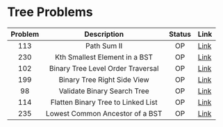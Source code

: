 # Tree Problems

| Problem | Description | Status | Link |
|:-------:|:-----------:|:------:|:-----|
| 113 | Path Sum II | OP | [Link](https://leetcode.com/problems/path-sum-ii/description/)
| 230 | Kth Smallest Element in a BST | OP | [Link](https://leetcode.com/problems/kth-smallest-element-in-a-bst/) |
| 102 | Binary Tree Level Order Traversal | OP | [Link](https://leetcode.com/problems/binary-tree-level-order-traversal/) |
| 199 | Binary Tree Right Side View | OP | [Link](https://leetcode.com/problems/binary-tree-right-side-view/description/?envType=problem-list-v2&envId=tree) |
| 98 | Validate Binary Search Tree | OP | [Link](https://leetcode.com/problems/validate-binary-search-tree/) |
| 114 | Flatten Binary Tree to Linked List | OP | [Link](https://leetcode.com/problems/flatten-binary-tree-to-linked-list/description/) | 
| 235 | Lowest Common Ancestor of a BST | OP | [Link](https://leetcode.com/problems/lowest-common-ancestor-of-a-binary-search-tree/?envType=problem-list-v2&envId=tree) |


